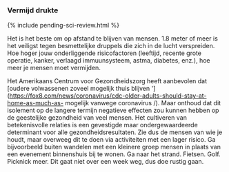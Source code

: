 ### Vermijd drukte 

{% include pending-sci-review.html %}

Het is het beste om op afstand te blijven van mensen. 1.8 meter of meer is het veiligst tegen besmettelijke druppels die zich in de lucht verspreiden. Hoe hoger jouw onderliggende risicofactoren 
 (leeftijd, recente grote operatie, kanker, verlaagd immuunsysteem, astma, diabetes, enz.), hoe meer je mensen moet vermijden. 

Het Amerikaans Centrum voor Gezondheidszorg heeft aanbevolen dat [oudere volwassenen zoveel mogelijk thuis blijven '] (https://fox8.com/news/coronavirus/cdc-older-adults-should-stay-at-home-as-much-as- mogelijk vanwege coronavirus /). Maar onthoud dat dit isolement op de langere termijn negatieve effecten zou kunnen hebben op de geestelijke gezondheid van veel mensen. Het cultiveren van betekenisvolle relaties is een gevestigde maar ondergewaardeerde determinant voor alle gezondheidsresultaten. Zie dus de mensen van wie je houdt, maar overweeg dit te doen via activiteiten met een lager risico. Ga bijvoorbeeld buiten wandelen met een kleinere groep mensen in plaats van een evenement binnenshuis bij te wonen. Ga naar het strand. Fietsen. Golf. Picknick meer. Dit gaat niet over een week weg, dus doe rustig gaan. 
